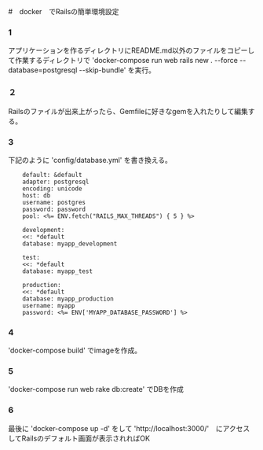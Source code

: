 #　docker　でRailsの簡単環境設定

### 1
アプリケーションを作るディレクトリにREADME.md以外のファイルをコピーして作業するディレクトリで 'docker-compose run web rails new . --force --database=postgresql --skip-bundle' を実行。

### ２
Railsのファイルが出来上がったら、Gemfileに好きなgemを入れたりして編集する。

### 3
下記のように 'config/database.yml' を書き換える。 

        default: &default
        adapter: postgresql
        encoding: unicode
        host: db
        username: postgres
        password: password
        pool: <%= ENV.fetch("RAILS_MAX_THREADS") { 5 } %>
        
        development:
        <<: *default
        database: myapp_development

        test:
        <<: *default
        database: myapp_test

        production:
        <<: *default
        database: myapp_production
        username: myapp
        password: <%= ENV['MYAPP_DATABASE_PASSWORD'] %>

### 4
 'docker-compose build' でimageを作成。

 ### 5
 'docker-compose run web rake db:create' でDBを作成

 ### 6
 最後に 'docker-compose up -d' をして 'http://localhost:3000/'　にアクセスしてRailsのデフォルト画面が表示されればOK